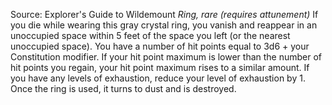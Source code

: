 Source: Explorer's Guide to Wildemount
*Ring, rare (requires attunement)*
If you die while wearing this gray crystal ring, you vanish and reappear in an unoccupied space within 5 feet of the space you left (or the nearest unoccupied space). You have a number of hit points equal to 3d6 + your Constitution modifier. If your hit point maximum is lower than the number of hit points you regain, your hit point maximum rises to a similar amount. If you have any levels of exhaustion, reduce your level of exhaustion by 1. Once the ring is used, it turns to dust and is destroyed.